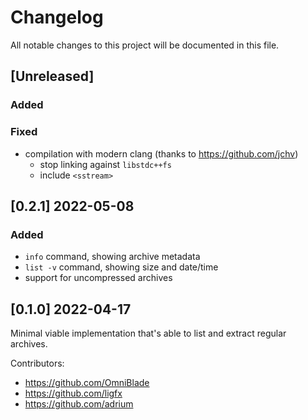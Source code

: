 # Changelog

All notable changes to this project will be documented in this file.

## [Unreleased]

### Added

### Fixed
- compilation with modern clang (thanks to https://github.com/jchv)
  - stop linking against `libstdc++fs`
  - include `<sstream>`

## [0.2.1] 2022-05-08

### Added

- `info` command, showing archive metadata
- `list -v` command, showing size and date/time
- support for uncompressed archives

## [0.1.0] 2022-04-17

Minimal viable implementation that's able to list and extract regular archives.

Contributors:
- https://github.com/OmniBlade
- https://github.com/ligfx
- https://github.com/adrium
